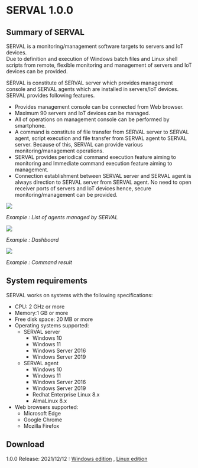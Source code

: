 # SERVAL 1.0.0

## Summary of SERVAL
SERVAL is a monitoring/management software targets to servers and IoT devices.<br/>
Due to definition and execution of Windows batch files and Linux shell scripts from remote, flexible monitoring and management of servers and IoT devices can be provided.

SERVAL is constitute of SERVAL server which provides management console and SERVAL agents which are installed in servers/IoT devices.
SERVAL provides following features.

- Provides management console can be connected from Web browser.
- Maximum 90 servers and IoT devices can be managed.
- All of operations on management console can be performed by smartphone.
- A command is constitute of file transfer from SERVAL server to SERVAL agent, script execution and file transfer
from SERVAL agent to SERVAL server. Because of this, SERVAL can provide various monitoring/management operations.
- SERVAL provides periodical command execution feature aiming to monitoring and Immediate command execution feature aiming to management.
- Connection establishment between SERVAL server and SERVAL agent is always direction to SERVAL server from SERVAL agent.
No need to open receiver ports of servers and IoT devices hence, secure monitoring/management can be provided.

![](https://user-images.githubusercontent.com/4883168/145658072-d5e94043-9f05-4af7-8f6a-a2eb9e9e79b1.png)

*Example : List of agents managed by SERVAL*

![](https://user-images.githubusercontent.com/4883168/145658073-d7619796-1261-4933-8fb5-94ea7fa61ffb.png)

*Example : Dashboard*

![](https://user-images.githubusercontent.com/4883168/145658074-a76760c2-1514-4ea2-bdfc-a5340e9999f3.png)

*Example : Command result*

## System requirements
SERVAL works on systems with the following specifications:

- CPU: 2 GHz or more
- Memory:1 GB or more
- Free disk space: 20 MB or more
- Operating systems supported:
  - SERVAL server
    - Windows 10
    - Windows 11
    - Windows Server 2016
    - Windows Server 2019
  - SERVAL agent
    - Windows 10
    - Windows 11
    - Windows Server 2016
    - Windows Server 2019
    - Redhat Enterprise Linux 8.x
    - AlmaLinux 8.x
- Web browsers supported:
  - Microsoft Edge
  - Google Chrome
  - Mozilla Firefox

## Download
1.0.0 Release: 2021/12/12 : 
[Windows edition](https://github.com/s-takeuchi/YaizuSample/) , [Linux edition](https://github.com/s-takeuchi/YaizuSample/)  
